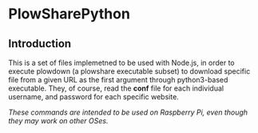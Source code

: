 # PlowSharePython
## Introduction
This is a set of files implemetned to be used with Node.js, in order to execute plowdown (a plowshare executable subset) to download specific file from a given URL as the first argument through python3-based executable. They, of course, read the **conf** file for each individual username, and password for each specific website.

*These commands are intended to be used on Raspberry Pi, even though they may work on other OSes.*